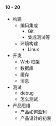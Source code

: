 #### 10 - 20 

- 构建	
  - 编码集成
    - Git 
    - 集成测试等
  - 环境构建
    - Linux
- 开发
  - Web 框架
  - 数据库
  - 缓存
  - 消息
- 测试
  - debug
  - 怎么测试
- 产品思维
  - 产品如何盈利
  - 产品设计的初衷
